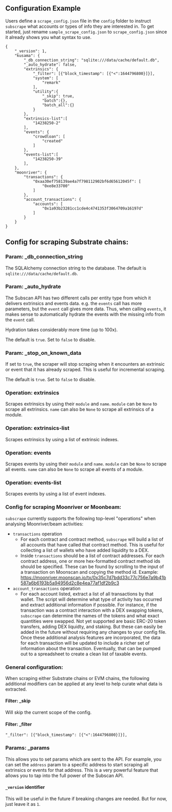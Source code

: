 ## Configuration Example

Users define a `scrape_config.json` file in the `config` folder to instruct `subscrape` what accounts or types of info they are interested in. To get started, just rename `sample_scrape_config.json` to `scrape_config.json` since it already shows you what syntax to use.

```
{
    "_version": 1,
    "kusama": {
        "_db_connection_string": "sqlite:///data/cache/default.db",
        "_auto_hydrate": false,
        "extrinsics": {
            "_filter": [{"block_timestamp": [{"<":1644796800}]}],
            "system": [
                "remark"
            ],
            "utility":{
                "_skip": true,
                "batch":{},
                "batch_all":{}
            }
        },
        "extrinsics-list":[
            "14238250-2"
        ],
        "events": {
            "crowdloan": [
                "created"
            ]
        },
        "events-list":[
            "14238250-39"
        ],
    },
    "moonriver": {
        "transactions": {
            "0xaa30ef758139ae4a7f798112902bf6d65612045f": [
                "0xe8e33700"
            ]
        },
        "account_transactions": {
            "accounts": [
                "0x1a93b23281cc1cde4c4741353f3064709a16197d"
            ]
        }
    }
}
```

## Config for scraping Substrate chains:

### Param: _db_connection_string
The SQLAlchemy connection string to the database. The default is `sqlite:///data/cache/default.db`.

### Param: _auto_hydrate
The Subscan API has two different calls per entity type from which it delivers 
extrinsics and events data. e.g. the `events` call has more parameters, but the 
`event` call gives more data. Thus, when calling `events`, it makes sense to 
automatically hydrate the events with the missing info from the `event` call.

Hydration takes considerably more time (up to 100x).

The default is `true`. Set to `false` to disable.

### Param: _stop_on_known_data
If set to `true`, the scraper will stop scraping when it encounters an extrinsic or event that it has already scraped. This is useful for incremental scraping.

The default is `true`. Set to `false` to disable.

### Operation: extrinsics
Scrapes extrinsics by using their `module` and `name`. `module` can be `None` to scrape all extrinsics. `name` can also be `None` to scrape all extrinsics of a module.

### Operation: extrinsics-list
Scrapes extrinsics by using a list of extrinsic indexes.

### Operation: events
Scrapes events by using their `module` and `name`. `module` can be `None` to scrape all events. `name` can also be `None` to scrape all events of a module.

### Operation: events-list
Scrapes events by using a list of event indexes.

### Config for scraping Moonriver or Moonbeam:

`subscrape` currently supports the following top-level "operations" when analysing Moonriver/beam activities:
* `transactions` operation
  * For each contract and contract method, `subscrape` will build a list of all accounts that have called that contract method. This is useful for collecting a list of wallets who have added liquidity to a DEX.
  * Inside `transactions` should be a list of contract addresses. For each contract address, one or more hex-formatted contract method ids should be specified. These can be found by scrolling to the input of a transaction on Moonscan and copying the method id. Example: https://moonriver.moonscan.io/tx/0x35c7d7bdd33c77c756e7a9b41b587a6b6193b5a94956d2c8e4ea77af1df2b9c3
* `account_transactions` operation
  * For each account listed, extract a list of all transactions by that wallet. The script will determine what type of activity has occurred and extract additional information if possible. For instance, if the transaction was a contract interaction with a DEX swapping tokens, `subscrape` can determine the names of the tokens and what exact quantities were swapped. Not yet supported are basic ERC-20 token transfers, adding DEX liquidty, and staking. But these can easily be added in the future without requiring any changes to your config file. Once these additional analysis features are incorporated, the data for each transaction will be updated to include a richer set of information about the transaction. Eventually, that can be pumped out to a spreadsheet to create a clean list of taxable events.

### General configuration:

When scraping either Substrate chains or EVM chains, the following additional modifiers can be applied at any level to help curate what data is extracted.

#### Filter: _skip
Will skip the current scope of the config.

#### Filter: _filter
`"_filter": [{"block_timestamp": [{"<":1644796800}]}],`

### Params: _params
This allows you to set params which are sent to the API. For example, you can set
the `address` param to a specific address to start scraping all extrinsics or 
events for that address. This is a very powerful feature that allows you to tap
into the full power of the Subscan API.

#### `_version` identifier
This will be useful in the future if breaking changes are needed. But for now, just leave it as `1`.









